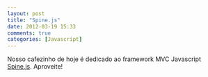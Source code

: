 ```yaml
---
layout: post
title: "Spine.js"
date: 2012-03-19 15:33
comments: true
categories: [Javascript] 
---
```



Nosso cafezinho de hoje é dedicado ao framework MVC Javascript [Spine.js](http://spinejs.com/).
Aproveite!
